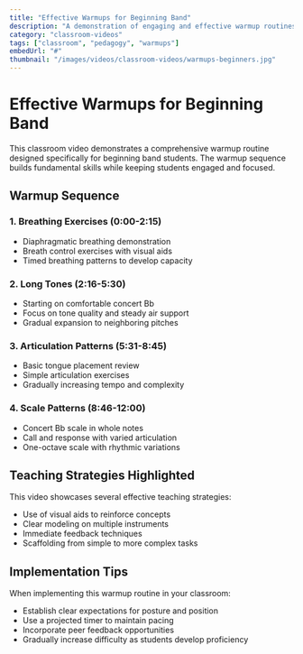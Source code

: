 ```yaml
---
title: "Effective Warmups for Beginning Band"
description: "A demonstration of engaging and effective warmup routines suitable for beginning band students."
category: "classroom-videos"
tags: ["classroom", "pedagogy", "warmups"]
embedUrl: "#"
thumbnail: "/images/videos/classroom-videos/warmups-beginners.jpg"
---
```


# Effective Warmups for Beginning Band

This classroom video demonstrates a comprehensive warmup routine designed specifically for beginning band students. The warmup sequence builds fundamental skills while keeping students engaged and focused.

## Warmup Sequence

### 1. Breathing Exercises (0:00-2:15)
- Diaphragmatic breathing demonstration
- Breath control exercises with visual aids
- Timed breathing patterns to develop capacity

### 2. Long Tones (2:16-5:30)
- Starting on comfortable concert Bb
- Focus on tone quality and steady air support
- Gradual expansion to neighboring pitches

### 3. Articulation Patterns (5:31-8:45)
- Basic tongue placement review
- Simple articulation exercises
- Gradually increasing tempo and complexity

### 4. Scale Patterns (8:46-12:00)
- Concert Bb scale in whole notes
- Call and response with varied articulation
- One-octave scale with rhythmic variations

## Teaching Strategies Highlighted

This video showcases several effective teaching strategies:
- Use of visual aids to reinforce concepts
- Clear modeling on multiple instruments
- Immediate feedback techniques
- Scaffolding from simple to more complex tasks

## Implementation Tips

When implementing this warmup routine in your classroom:
- Establish clear expectations for posture and position
- Use a projected timer to maintain pacing
- Incorporate peer feedback opportunities
- Gradually increase difficulty as students develop proficiency 